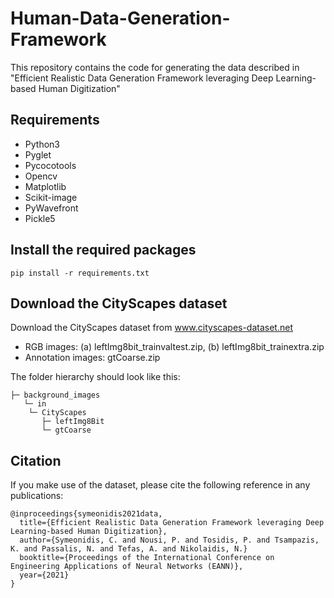 # Human-Data-Generation-Framework
This repository contains the code for generating the data described in "Efficient Realistic Data Generation Framework leveraging Deep Learning-based Human Digitization"

## Requirements
* Python3
* Pyglet
* Pycocotools
* Opencv
* Matplotlib
* Scikit-image
* PyWavefront
* Pickle5


## Install the required packages
```
pip install -r requirements.txt
```

## Download the CityScapes dataset

Download the CityScapes dataset from www.cityscapes-dataset.net <br />
* RGB images: (a) leftImg8bit_trainvaltest.zip,  (b) leftImg8bit_trainextra.zip <br />
* Annotation images: gtCoarse.zip <br />

The folder hierarchy should look like this: <br />
```
├─ background_images
   └─ in
    └─ CityScapes
       ├─ leftImg8Bit
       └─ gtCoarse
```
        
## Citation
If you make use of the dataset, please cite the following reference in any publications:
```
@inproceedings{symeonidis2021data,
  title={Efficient Realistic Data Generation Framework leveraging Deep Learning-based Human Digitization},
  author={Symeonidis, C. and Nousi, P. and Tosidis, P. and Tsampazis, K. and Passalis, N. and Tefas, A. and Nikolaidis, N.}
  booktitle={Proceedings of the International Conference on Engineering Applications of Neural Networks (EANN)},
  year={2021}
}
```
